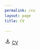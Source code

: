 ```yaml
---
permalink: /cv
layout: page
title: CV

---
```



<img src="/assets/imgs/download_symbol.png" width="20px">  <a href="assets/CV_website.pdf" target="_blank" > CV </a>


